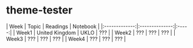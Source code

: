 # theme-tester


|     Week    |  Topic  | Readings  | Notebook  |
|:-------------:|:--------------:|:-----:|
| Week1 | United Kingdom | UKLO  | ??? |
| Week2       | ???            | ???   | ??? |
| Week3           | ???            | ???   | ??? |
| Week4           | ???            | ???   | ??? |
